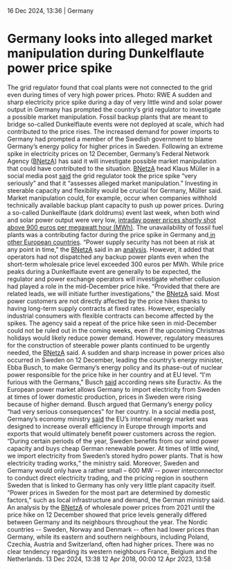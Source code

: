 16 Dec 2024, 13:36
| 
Germany
# Germany looks into alleged market manipulation during Dunkelflaute power price spike
The grid regulator found that coal plants were not connected to the grid even during times of very high power prices. Photo: RWE
A sudden and sharp electricity price spike during a day of very little wind and solar power output in Germany has prompted the country’s grid regulator to investigate a possible market manipulation. Fossil backup plants that are meant to bridge so-called Dunkelflaute events were not deployed at scale, which had contributed to the price rises. The increased demand for power imports to Germany had prompted a member of the Swedish government to blame Germany’s energy policy for higher prices in Sweden.
Following an extreme spike in electricity prices on 12 December, Germany’s Federal Network Agency ([BNetzA](https://www.cleanenergywire.org/experts/federal-network-agency-electricity-gas-telecommunications-post-and-railway-0)) has said it will investigate possible market manipulation that could have contributed to the situation. [BNetzA](https://www.cleanenergywire.org/experts/federal-network-agency-electricity-gas-telecommunications-post-and-railway-0) head Klaus Müller in a social media post [said](https://x.com/Klaus_Mueller/status/1867566253281620399) the grid regulator took the price spike “very seriously” and that it “assesses alleged market manipulation.” Investing in steerable capacity and flexibility would be crucial for Germany, Müller said.
Market manipulation could, for example, occur when companies withhold technically available backup plant capacity to push up power prices. During a so-called Dunkelflaute (dark doldrums) event last week, when both wind and solar power output were very low, [intraday power prices shortly shot above 900 euros per megawatt hour (MWh)](https://www.cleanenergywire.org/news/short-term-power-prices-spike-amid-new-dunkelflaute-germany-most-customers-unaffected). The unavailability of fossil fuel plants was a contributing factor during the price spike in Germany and[ in other European countries](https://www.bloomberg.com/news/articles/2024-12-13/uk-gas-plants-made-millions-in-a-few-hours-during-price-spike?sref=peEFYOHm).
“Power supply security has not been at risk at any point in time,” the [BNetzA](https://www.cleanenergywire.org/experts/federal-network-agency-electricity-gas-telecommunications-post-and-railway-0) said in an [analysis](https://www.bundesnetzagentur.de/DE/Fachthemen/ElektrizitaetundGas/Aktuelles/Strompreis/start.html). However, it added that operators had not dispatched any backup power plants even when the short-term wholesale price level exceeded 300 euros per MWh. While price peaks during a Dunkelflaute event are generally to be expected, the regulator and power exchange operators will investigate whether collusion had played a role in the mid-December price hike. “Provided that there are related leads, we will initiate further investigations,” the [BNetzA](https://www.cleanenergywire.org/experts/federal-network-agency-electricity-gas-telecommunications-post-and-railway-0) said.
Most power customers are not directly affected by the price hikes thanks to having long-term supply contracts at fixed rates. However, especially industrial consumers with flexible contracts can become affected by the spikes. The agency said a repeat of the price hike seen in mid-December could not be ruled out in the coming weeks, even if the upcoming Christmas holidays would likely reduce power demand. However, regulatory measures for the construction of steerable power plants continued to be urgently needed, the [BNetzA](https://www.cleanenergywire.org/experts/federal-network-agency-electricity-gas-telecommunications-post-and-railway-0) said.
A sudden and sharp increase in power prices also occurred in Sweden on 12 December, leading the country’s energy minister, Ebba Busch, to make Germany’s energy policy and its phase-out of nuclear power responsible for the price hike in her country and at EU level.
“I'm furious with the Germans," Busch [said](https://www.euractiv.com/section/energy/news/swedish-minister-open-to-new-measures-to-tackle-energy-crisis-blames-german-nuclear-phase-out/) according news site Euractiv. As the European power market allows Germany to import electricity from Sweden at times of lower domestic production, prices in Sweden were rising because of higher demand. Busch argued that Germany’s energy policy “had very serious consequences" for her country.
In a social media post, Germany’s economy ministry [said](https://x.com/BMWK/status/1867562670674878800) the EU’s internal energy market was designed to increase overall efficiency in Europe through imports and exports that would ultimately benefit power customers across the region. “During certain periods of the year, Sweden benefits from our wind power capacity and buys cheap German renewable power. At times of little wind, we import electricity from Sweden’s stored hydro power plants. That is how electricity trading works,“ the ministry said.
Moreover, Sweden and Germany would only have a rather small – 600 MW -- power interconnector to conduct direct electricity trading, and the pricing region in southern Sweden that is linked to Germany has only very little plant capacity itself. “Power prices in Sweden for the most part are determined by domestic factors,” such as local infrastructure and demand, the German ministry said.
An analysis by the [BNetzA](https://www.cleanenergywire.org/experts/federal-network-agency-electricity-gas-telecommunications-post-and-railway-0) of wholesale power prices from 2021 until the price hike on 12 December showed that price levels generally differed between Germany and its neighbours throughout the year. The Nordic countries -- Sweden, Norway and Denmark -- often had lower prices than Germany, while its eastern and southern neighbours, including Poland, Czechia, Austria and Switzerland, often had higher prices. There was no clear tendency regarding its western neighbours France, Belgium and the Netherlands. 
13 Dec 2024, 13:38
12 Apr 2018, 00:00
12 Apr 2023, 13:58